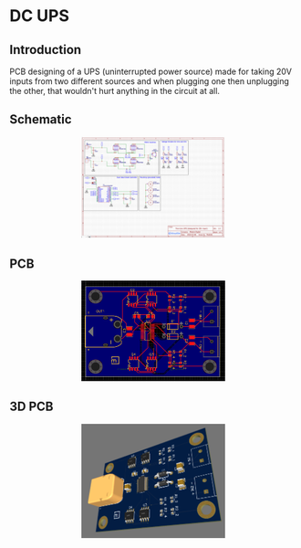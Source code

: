 # DC UPS

## Introduction

PCB designing of a UPS (uninterrupted power source) made for taking 20V inputs from two different sources and when plugging one then unplugging the other, that wouldn't hurt anything in the circuit at all. 

## Schematic

<p align="center">
  <img src="Schematic_white.png" alt="Description" width="50%">
</p>


## PCB

<p align="center">
  <img src="PCB.png" alt="Description" width="50%">
</p>


## 3D PCB

<p align="center">
  <img src="3D_PCB.png" alt="Description" width="50%">
</p>


